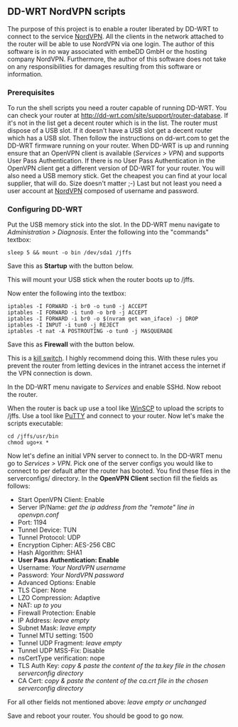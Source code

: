 ## DD-WRT NordVPN scripts

The purpose of this project is to enable a router liberated by DD-WRT to connect to the service [NordVPN](https://nordvpn.com).
All the clients in the network attached to the router will be able to use NordVPN via one login.
The author of this software is in no way associated with embeDD GmbH or the hosting company NordVPN.
Furthermore, the author of this software does not take on any responsibilities for damages resulting from this software or information.

### Prerequisites

To run the shell scripts you need a router capable of running DD-WRT. You can check your router
at http://dd-wrt.com/site/support/router-database. If it's not in the list get a decent router which is in the list.
The router must dispose of a USB slot. If it doesn't have a USB slot get a decent router which has a USB slot.
Then follow the instructions on dd-wrt.com to get the DD-WRT firmware running on your router.
When DD-WRT is up and running ensure that an OpenVPN client is available (_Services > VPN_) and supports User Pass Authentication.
If there is no User Pass Authentication in the OpenVPN client get a different version of DD-WRT for your router.
You will also need a USB memory stick. Get the cheapest you can find at your local supplier, that will do. Size doesn't matter ;-)
Last but not least you need a user account at [NordVPN](https://nordvpn.com) composed of username and password.

### Configuring DD-WRT

Put the USB memory stick into the slot. In the DD-WRT menu navigate to _Administration > Diagnosis_.
Enter the following into the "commands" textbox:

`sleep 5 && mount -o bin /dev/sda1 /jffs`

Save this as **Startup** with the button below.

This will mount your USB stick when the router boots up to /jffs.

Now enter the following into the textbox:

```
iptables -I FORWARD -i br0 -o tun0 -j ACCEPT
iptables -I FORWARD -i tun0 -o br0 -j ACCEPT
iptables -I FORWARD -i br0 -o $(nvram get wan_iface) -j DROP
iptables -I INPUT -i tun0 -j REJECT
iptables -t nat -A POSTROUTING -o tun0 -j MASQUERADE
```

Save this as **Firewall** with the button below.

This is a [kill switch](https://en.wikipedia.org/wiki/Internet_kill_switch). I highly recommend doing this.
With these rules you prevent the router from letting devices in the intranet access the internet if the VPN connection is down.

In the DD-WRT menu navigate to _Services_ and enable SSHd. Now reboot the router.

When the router is back up use a tool like [WinSCP](https://winscp.net) to upload the scripts to /jffs.
Use a tool like [PuTTY](http://www.putty.org) and connect to your router.
Now let's make the scripts executable:

```
cd /jffs/usr/bin
chmod ugo+x *
```

Now let's define an initial VPN server to connect to. In the DD-WRT menu go to _Services > VPN_.
Pick one of the server configs you would like to connect to per default after the router has booted.
You find these files in the serverconfigs/ directory.
In the **OpenVPN Client** section fill the fields as follows:

- Start OpenVPN Client: Enable
- Server IP/Name: _get the ip address from the "remote" line in openvpn.conf_
- Port: 1194
- Tunnel Device: TUN
- Tunnel Protocol: UDP
- Encryption Cipher: AES-256 CBC
- Hash Algorithm: SHA1
- **User Pass Authentication: Enable**
- Username: _Your NordVPN username_
- Password: _Your NordVPN password_
- Advanced Options: Enable
- TLS Ciper: None
- LZO Compression: Adaptive
- NAT: _up to you_
- Firewall Protection: Enable
- IP Address: _leave empty_
- Subnet Mask: _leave empty_
- Tunnel MTU setting: 1500
- Tunnel UDP Fragment: _leave empty_
- Tunnel UDP MSS-Fix: Disable
- nsCertType verification: nope
- TLS Auth Key: _copy & paste the content of the ta.key file in the chosen serverconfig directory_
- CA Cert: _copy & paste the content of the ca.crt file in the chosen serverconfig directory_

For all other fields not mentioned above: _leave empty or unchanged_

Save and reboot your router.
You should be good to go now.
